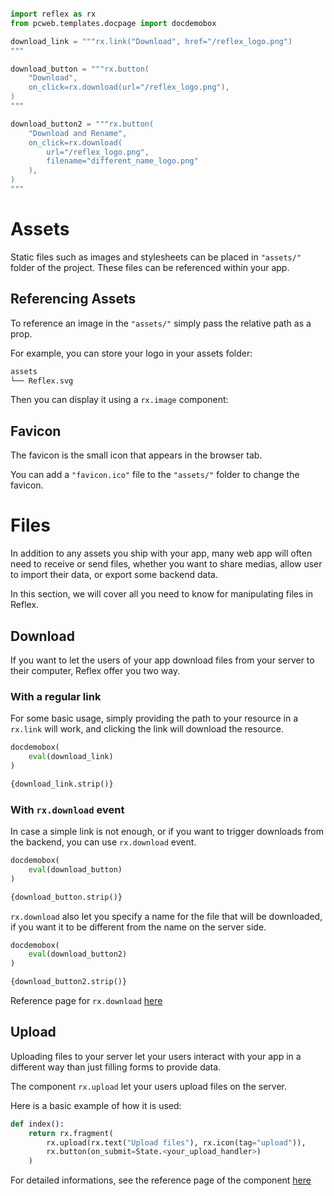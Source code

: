 ```python exec

import reflex as rx
from pcweb.templates.docpage import docdemobox

download_link = """rx.link("Download", href="/reflex_logo.png")
"""

download_button = """rx.button(
    "Download", 
    on_click=rx.download(url="/reflex_logo.png"),
)
"""

download_button2 = """rx.button(
    "Download and Rename", 
    on_click=rx.download(
        url="/reflex_logo.png", 
        filename="different_name_logo.png"
    ),
)
"""
```

# Assets

Static files such as images and stylesheets can be placed in `"assets/"` folder of the project. These files can be referenced within your app.

## Referencing Assets

To reference an image in the `"assets/"` simply pass the relative path as a prop.

For example, you can store your logo in your assets folder:
```bash
assets
└── Reflex.svg
```

Then you can display it using a `rx.image` component:

## Favicon

The favicon is the small icon that appears in the browser tab.

You can add a `"favicon.ico"` file to the `"assets/"` folder to change the favicon.

# Files

In addition to any assets you ship with your app, many web app will often need to receive or send files, whether you want to share medias, allow user to import their data, or export some backend data.

In this section, we will cover all you need to know for manipulating files in Reflex.

## Download

If you want to let the users of your app download files from your server to their computer, Reflex offer you two way.

### With a regular link

For some basic usage, simply providing the path to your resource in a `rx.link` will work, and clicking the link will download the resource.

```python eval
docdemobox(
    eval(download_link)
)
```

```python
{download_link.strip()}
```

### With `rx.download` event

In case a simple link is not enough, or if you want to trigger downloads from the backend, you can use `rx.download` event.

```python eval
docdemobox(
    eval(download_button)
)
```

```python
{download_button.strip()}
```

`rx.download` also let you specify a name for the file that will be downloaded, if you want it to be different from the name on the server side.

```python eval
docdemobox(
    eval(download_button2)
)
```

```python
{download_button2.strip()}
```

Reference page for `rx.download` [here](docs/api-reference/special-events/)

## Upload

Uploading files to your server let your users interact with your app in a different way than just filling forms to provide data.

The component `rx.upload` let your users upload files on the server.

Here is a basic example of how it is used:
```python
def index():
    return rx.fragment(
        rx.upload(rx.text("Upload files"), rx.icon(tag="upload")),
        rx.button(on_submit=State.<your_upload_handler>)
    )
```

For detailed informations, see the reference page of the component [here](/docs/library/forms/upload)
